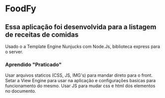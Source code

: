# FoodFy

## Essa aplicação foi desenvolvida para a listagem de receitas de comidas

Usado o a Template Engine Nunjucks com Node.Js, biblioteca express para o server.

### Aprendido "Praticado"

Usar arquivos staticos (CSS, JS, IMG's) para mandar direto para o front.
Setar a View Engine para usar na aplicação e configurações basicas para funcionamento do mesmo.
Usar JS para mudar css e html dos elementos no documento.